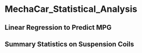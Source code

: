 # MechaCar_Statistical_Analysis

## Linear Regression to Predict MPG

## Summary Statistics on Suspension Coils